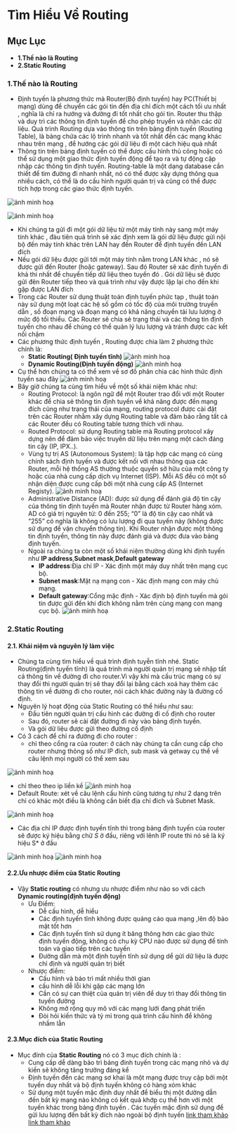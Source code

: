 # **Tìm Hiểu Về Routing**
## **Mục Lục**
- **1.Thế nào là Routing**
- **2.Static Routing**
### **1.Thế nào là Routing**
- Định tuyến là phương thức mà Router(Bộ định tuyến) hay PC(Thiết bị mạng) dùng để chuyển các gói tin đến địa chỉ đích một cách tối ưu nhất , nghĩa là chỉ ra hướng và đường đi tốt nhất cho gói tin. Router thu thập và duy trì các thông tin định tuyến để cho phép truyền và nhận các dữ liệu. Quá trình Routing dựa vào thông tin trên bảng định tuyến (Routing Table), là bảng chứa các lộ trình nhanh và tốt nhất đến các mạng khác nhau trên mạng , để hướng các gói dữ liệu đi một cách hiệu quả nhất
- Thông tin trên bảng định tuyến có thể được cấu hình thủ công hoặc có thể sử dụng một giao thức định tuyến động để tạo ra và tự động cập nhập các thông tin định tuyến. Routing-table là một dạng database cần thiết để tìm đường đi nhanh nhất, nó có thể được xậy dựng thông qua nhiều cách, có thể là do cấu hình người quản trị và cũng có thể được tích hợp trong các giao thức định tuyến.

![ảnh minh hoạ](https://imgur.com/m2UKRYy.png)

![ảnh minh hoạ](https://imgur.com/3tzJqZS.png)
- Khi chúng ta gửi đi một gói dữ liệu từ một máy tính này sang một máy tính khác , đàu tiên quá trình sẽ xác định xem là gói dữ liệu được gửi nội bộ đến máy tính khác trên LAN hay đến Router để định tuyến đến LAN đích
- Nếu gói dữ liệu được gửi tới một máy tính nằm trong LAN khác , nó sẽ được gửi đến Router (hoặc gateway). Sau đó Router sẽ xác định tuyến đi khả thi nhất để chuyển tiếp dữ liệu theo tuyến đó . Gói dữ liệu sẽ được gửi đên Router tiếp theo và quá trình như vậy được lặp lại cho đến khi gặp được LAN đích
- Trong các Router sử dụng thuật toán định tuyến phức tạp , thuật toán này sử dụng một loạt các hệ số gồm có tốc độ của môi trường truyền dẫn , số đoạn mạng và đoạn mạng có khả năng chuyển tải lưu lượng ở mức độ tối thiểu. Các Router sẽ chia sẻ trạng thái và các thông tin định tuyến cho nhau để chúng có thể quản lý lưu lượng và tránh được các kết nối chậm
- Các phương thức định tuyến , Routing được chia làm 2 phương thức chính là:
  - **Static Routing( Định tuyến tĩnh)**
![ảnh minh hoạ](https://imgur.com/TpnIaoV.png)
  - **Dynamic Routing(Định tuyến động)**
![ảnh mình hoạ](https://imgur.com/W6PotWy.png)
- Cụ thể hơn chúng ta có thể xem về sơ đồ phân chia các hình thức định tuyến sau đây
![ảnh minh hoạ](https://imgur.com/sc6tS3e.png)
- Bây giờ chúng ta cùng tìm hiểu về một số khái niệm khác như: 
  - Routing Protocol: là ngôn ngữ để một Router trao đổi với một Router khác để chia sẻ thông tin định tuyến về khả năng được đến mạng đích cũng như trạng thái của mạng, routing protocol được cài đặt trên các Router nhằm xây dựng Routing table và đảm bảo rằng tất cả các Router đều có Routing table tương thích với nhau.
  - Routed Protocol: sử dụng Routing table mà Routing protocol xây dựng nên để đảm bảo việc truyền dữ liệu trên mạng một cách đáng tin cậy (IP, IPX..).
  - Vùng tự trị AS (Autonomous System): là tập hợp các mạng có cùng chính sách định tuyến và được kết nối với nhau thông qua các Router, mỗi hệ thống AS thường thuộc quyền sở hữu của một công ty hoặc của nhà cung cấp dịch vụ Internet (ISP). Mỗi AS đều có một số nhận diện được cung cấp bởi một nhà cung cấp AS (Internet Registy).
![ảnh minh hoạ](https://imgur.com/mE753po.png)
  - Administrative Distance (AD): được sử dụng để đánh giá độ tin cậy của thông tin định tuyến mà Router nhận được từ Router hàng xóm. AD có giá trị nguyên từ: 0 đến 255; “0” là độ tin cậy cao nhất và “255” có nghĩa là không có lưu lượng đi qua tuyến này (không được sử dụng để vận chuyển thông tin). Khi Router nhận được một thông tin định tuyến, thông tin này được đánh giá và được đưa vào bảng định tuyến.
  - Ngoài ra chúng ta còn một số khái niệm thường dùng khi định tuyến như **IP address**,**Subnet mask**,**Default gateway**
    - **IP address**:Địa chỉ IP - Xác định một máy duy nhất trên mạng cục bộ.
    - **Subnet mask**:Mặt nạ mạng con - Xác định mạng con máy chủ mạng.
    - **Default gateway**:Cổng mặc định - Xác định bộ định tuyến mà gói tin được gửi đến khi đích không nằm trên cùng mạng con mạng cục bộ.
![ảnh minh hoạ](https://imgur.com/kzZxeFS.png)
### **2.Static Routing**
#### **2.1. Khái niệm và nguyên lý làm việc**
- Chúng ta cùng tìm hiểu về quá trình định tuyễn tĩnh nhé. Static Routing(định tuyến tĩnh) là quá trình mà người quản trị mạng sẽ nhập tất cả thông tin về đường đi cho router.Vì vậy khi mà cấu trúc mạng có sự thay đổi thì người quản trị sẽ thay đổi lại bằng cách xoá hay thêm các thông tin về đường đi cho router, nói cách khác đường này là đường cố định.
- Nguyên lý hoạt động của Static Routing có thể hiểu như sau:
  - Đầu tiên người quản trị cấu hình các đường đi cố định cho router
  - Sau đó, router sẽ cài đặt đường đi này vào bảng định tuyến.
  - Và gói dữ liệu được gửi theo đường cố định
- Có 3 cách để chỉ ra đường đi cho router :
  - chỉ theo cổng ra của router: ở cách này chúng ta cần cung cấp cho router nhưng thông số như IP đích, sub mask và getway cụ thể về câu lệnh mọi người có thể xem sau

![ảnh minh hoạ](https://imgur.com/IgifY29.png)
  - chỉ theo theo ip liền kề 
![ảnh minh hoạ](https://imgur.com/6gZlbKy.png)
  - Default Route: xét về câu lệnh cấu hình cũng tương tự như 2 dạng trên chỉ có khác một điều là không cần biết địa chỉ đích và Subnet Mask.

![ảnh minh hoạ](https://imgur.com/kQsJwId.png)
- Các địa chỉ IP được định tuyến tĩnh thì trong bảng định tuyến của router sẽ được ký hiệu bằng chữ *S* ở đầu, riêng với lênh IP route thì nó sẽ là ký hiệu S* ở đầu

![ảnh minh hoạ](https://imgur.com/TuLOJk1.png)
![ảnh minh hoạ](https://imgur.com/UmcO4ul.png)

#### **2.2.Ưu nhược điểm của Static Routing**
- Vậy **Static routing** có nhưng ưu nhược điểm như nào so với cách **Dynamic routing(định tuyến động)** 
  - Ưu Điểm:
    - Dễ cấu hình, dễ hiểu
    - Các định tuyến tĩnh không được quảng cáo qua mạng ,lên độ bảo mật tốt hơn
    - Các định tuyến tĩnh sử dụng ít băng thông hơn các giao thức định tuyến động, không có chu kỳ CPU nào được sử dụng để tính toán và giao tiếp trên các tuyến
    - Đường dẫn mà một định tuyến tĩnh sử dụng dể gửi dữ liệu là được chỉ định và người quản trị biết
  - Nhược điểm:
    - Cấu hình và bảo trì mất nhiều thời gian
    - cấu hình dễ lỗi khi gặp các mạng lớn
    - Cần có sự can thiệt của quản trị viên để duy trì thay đổi thông tin tuyến đường
    - Không mở rộng quy mô với các mạng lưới đang phát triển
    - Đòi hỏi kiến thức và tỷ mỉ trong quá trình cấu hình để không nhầm lẫn
#### **2.3.Mục đích của Static Routing**
- Mục đính của **Static Routing** nó có 3 mục đích chính là :
  - Cung cấp dễ dàng bảo trì bảng đinh tuyến trong các mạng nhỏ và dự kiến sẽ không tăng trưởng đáng kể
  - Định tuyến đến các mạng sơ khai là một mạng được truy cập bởi một tuyến duy nhất và bộ định tuyến không có hàng xóm khác
  - Sử dụng một tuyến mặc định duy nhất để biểu thị một đường dẫn đến bất kỳ mạng nào không có kết quả khớp cụ thể hơn với một tuyến khác trong bảng định tuyến . Các tuyến mặc định sử dụng để gửi lưu lượng đến bất kỳ đích nào ngoài bộ định tuyến 
[link tham khảo](https://vnpro.vn/thu-vien/static-route-la-gi-2045.html)
[link tham khảo](https://hocvienit.wordpress.com/2012/04/24/static-routing/)

  


